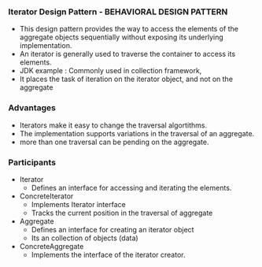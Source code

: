 ### Iterator Design Pattern - BEHAVIORAL DESIGN PATTERN
* This design pattern provides the way to access the elements of the aggregate objects sequentially without exposing its underlying implementation.
* An iterator is generally used to traverse the container to access its elements.
* JDK example : Commonly used in collection framework,
* It places the task of iteration on the iterator object, and not on the aggregate

### Advantages
* Iterators make it easy to change the traversal algortithms.
* The implementation supports variations in the traversal of an aggregate.
* more than one traversal can be pending on the aggregate.

### Participants
* Iterator
    * Defines an interface for accessing and iterating the elements.
* ConcreteIterator
    * Implements Iterator interface
    * Tracks the current position in the traversal of aggregate
* Aggregate
    * Defines an interface for creating an iterator object
    * Its an collection of objects (data) 
* ConcreteAggregate
    * Implements the interface of the iterator creator. 